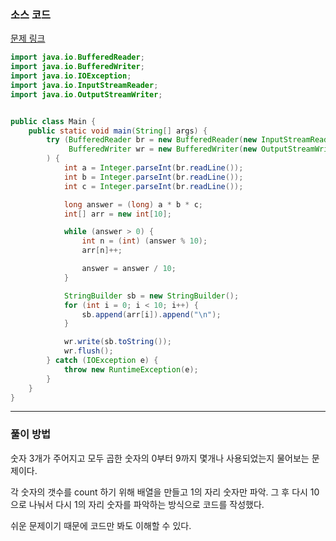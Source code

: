 ### 소스 코드

[문제 링크](https://www.acmicpc.net/problem/2577)

```java
import java.io.BufferedReader;
import java.io.BufferedWriter;
import java.io.IOException;
import java.io.InputStreamReader;
import java.io.OutputStreamWriter;


public class Main {
    public static void main(String[] args) {
        try (BufferedReader br = new BufferedReader(new InputStreamReader(System.in));
             BufferedWriter wr = new BufferedWriter(new OutputStreamWriter(System.out))
        ) {
            int a = Integer.parseInt(br.readLine());
            int b = Integer.parseInt(br.readLine());
            int c = Integer.parseInt(br.readLine());

            long answer = (long) a * b * c;
            int[] arr = new int[10];

            while (answer > 0) {
                int n = (int) (answer % 10);
                arr[n]++;

                answer = answer / 10;
            }

            StringBuilder sb = new StringBuilder();
            for (int i = 0; i < 10; i++) {
                sb.append(arr[i]).append("\n");
            }

            wr.write(sb.toString());
            wr.flush();
        } catch (IOException e) {
            throw new RuntimeException(e);
        }
    }
}
```

---

### 풀이 방법

숫자 3개가 주어지고 모두 곱한 숫자의 0부터 9까지 몇개나 사용되었는지 물어보는 문제이다.

각 숫자의 갯수를 count 하기 위해 배열을 만들고 1의 자리 숫자만 파악. 그 후 다시 10으로 나눠서 다시 1의 자리 숫자를 파악하는 방식으로 코드를 작성했다.

쉬운 문제이기 때문에 코드만 봐도 이해할 수 있다.


